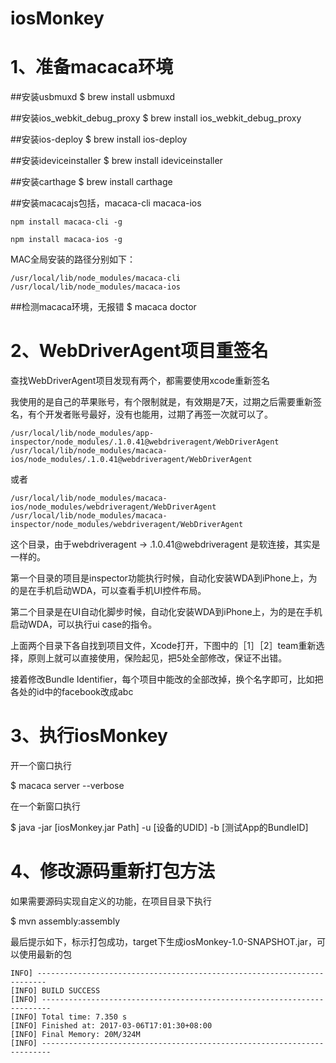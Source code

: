 # iosMonkey

# 1、准备macaca环境

##安装usbmuxd
$ brew install usbmuxd

##安装ios_webkit_debug_proxy
$ brew install ios_webkit_debug_proxy

##安装ios-deploy
$ brew install ios-deploy

##安装ideviceinstaller
$ brew install ideviceinstaller

##安装carthage
$ brew install carthage

##安装macacajs包括，macaca-cli macaca-ios

```
npm install macaca-cli -g

npm install macaca-ios -g

```
MAC全局安装的路径分别如下：

```
/usr/local/lib/node_modules/macaca-cli
/usr/local/lib/node_modules/macaca-ios
```

##检测macaca环境，无报错
$ macaca doctor

# 2、WebDriverAgent项目重签名

查找WebDriverAgent项目发现有两个，都需要使用xcode重新签名

我使用的是自己的苹果账号，有个限制就是，有效期是7天，过期之后需要重新签名，有个开发者账号最好，没有也能用，过期了再签一次就可以了。

 ```
/usr/local/lib/node_modules/app-inspector/node_modules/.1.0.41@webdriveragent/WebDriverAgent
/usr/local/lib/node_modules/macaca-ios/node_modules/.1.0.41@webdriveragent/WebDriverAgent
```
或者
```
/usr/local/lib/node_modules/macaca-ios/node_modules/webdriveragent/WebDriverAgent
/usr/local/lib/node_modules/macaca-inspector/node_modules/webdriveragent/WebDriverAgent
```
这个目录，由于webdriveragent -> .1.0.41@webdriveragent  是软连接，其实是一样的。

第一个目录的项目是inspector功能执行时候，自动化安装WDA到iPhone上，为的是在手机启动WDA，可以查看手机UI控件布局。

第二个目录是在UI自动化脚步时候，自动化安装WDA到iPhone上，为的是在手机启动WDA，可以执行ui case的指令。

上面两个目录下各自找到项目文件，Xcode打开，下图中的［1］［2］team重新选择，原则上就可以直接使用，保险起见，把5处全部修改，保证不出错。

接着修改Bundle Identifier，每个项目中能改的全部改掉，换个名字即可，比如把各处的id中的facebook改成abc


# 3、执行iosMonkey
开一个窗口执行

$ macaca server --verbose

在一个新窗口执行

$ java -jar [iosMonkey.jar Path] -u [设备的UDID] -b [测试App的BundleID]

# 4、修改源码重新打包方法

如果需要源码实现自定义的功能，在项目目录下执行

$ mvn assembly:assembly

最后提示如下，标示打包成功，target下生成iosMonkey-1.0-SNAPSHOT.jar，可以使用最新的包
```
INFO] ------------------------------------------------------------------------
[INFO] BUILD SUCCESS
[INFO] ------------------------------------------------------------------------
[INFO] Total time: 7.350 s
[INFO] Finished at: 2017-03-06T17:01:30+08:00
[INFO] Final Memory: 20M/324M
[INFO] ------------------------------------------------------------------------
```

